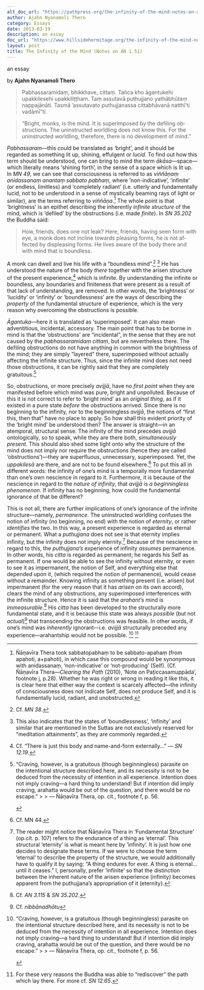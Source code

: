 ```yaml
---
alt_doc_url: "https://pathpress.org/the-infinity-of-the-mind-notes-on-an-1-51/"
author: Ajahn Nyanamoli Thero
category: Essays
date: 2013-03-19
description: an essay
doc_url: "https://www.hillsidehermitage.org/the-infinity-of-the-mind-notes-on-an-1-51/"
layout: post
title: The Infinity of the Mind (Notes on AN 1.51)
---
```


an essay

by **Ajahn Nyanamoli Thero**



<span id="the-infinity-of-the-mind"></span>

<div lang="pi">

> Pabhassaramidaṃ, bhikkhave, cittaṃ. Tañca kho āgantukehi upakkilesehi
> upakkiliṭṭham. Taṃ assutavā puthujjano yathābhūtaṃ nappajānāti. Tasmā
> ’assutavato puthujjanassa cittabhāvanā natthī’ti vadāmī”ti.

</div>

<div lang="en">

> “Bright, monks, is the mind. It is superimposed by the defiling
> obstructions. The uninstructed worldling does not know this. For the
> uninstructed worldling, therefore, there is no development of mind.”

</div>

<span lang="pi">*Pabhassaram*</span>—this could be translated as
‘bright’, and it should be regarded as something lit up, shining,
effulgent or *lucid*. To find out how this term should be understood,
one can bring to mind the term
<span lang="pi">*ākāsa*</span>—space—which literally means ‘shining
forth’, in the sense of a space which is lit up. In <cite>MN 49</cite>,
we can see that consciousness is referred to as
<span lang="pi">*viññāṇaṃ anidassanaṃ anantaṃ sabbato pabhaṃ*</span>,
where ‘non-indicative’, ‘infinite’ (or endless, limitless) and
‘completely radiant’ (i.e. utterly and fundamentally lucid, not to be
understood in a sense of mystically beaming rays of light or similar),
are the terms referring to <span lang="pi">*viññāṇa*</span>.[^1] The
whole point is that ‘brightness’ is an epithet describing the inherently
*infinite structure* of the mind, which is ‘defiled’ by the obstructions
(i.e. made *finite*). In <cite>SN 35.202</cite> the Buddha said:

<div lang="en">

> How, friends, does one not leak? Here, friends, having seen form with
> eye, a monk does not incline towards pleasing forms, he is not
> affected by displeasing forms. He lives aware of the body there and
> with mind that is boundless.

</div>

A monk can dwell and live his life with a “boundless mind”.[^2] [^3] He
has understood the nature of the body *there* together with the arisen
structure of the present experience,[^4] which is infinite. By
understanding the infinite or boundless, any boundaries and finiteness
that were present as a result of that lack of understanding, are
removed. In other words, the ‘brightness’ or ‘lucidity’ or ‘infinity’ or
‘boundlessness’ are the ways of describing the *property* of the
fundamental structure of experience, which is the very reason why
overcoming the obstructions is possible.

<span lang="pi">*Āgantuka*</span>—here it is translated as
‘superimposed’. It can also mean adventitious, incidental, accessory.
The main point that has to be borne in mind is that the ‘obstructions’
are “incidental”, in the sense that they are not caused by the
<span lang="pi">*pabhassaramidaṃ cittaṃ*</span>, but are nevertheless
there. The defiling obstructions do not have anything in common with the
brightness of the mind; they are simply “layered” there, superimposed
without actually affecting the infinite structure. Thus, since the
infinite mind does not need those obstructions, it can be rightly said
that they are completely gratuitous.[^5]

So, obstructions, or more precisely <span lang="pi">*avijjā*</span>,
have no *first point* when they are manifested before which mind was
pure, bright and unpolluted. Because of this it is not correct to refer
to ‘bright mind’ as an *original thing*, as if it existed in a pure
state *before* the obstructions arrived. Since there is no beginning to
the infinity, nor to the beginningless <span lang="pi">*avijjā*</span>,
the notions of “first this, then that” have no place to apply. So how
shall this evident priority of the ‘bright mind’ be understood then? The
answer is straight—in an atemporal, structural sense. The infinity of
the mind precedes <span lang="pi">*avijjā*</span> ontologically, so to
speak, while they are there both, *simultaneously present.* This should
also shed some light onto why the structure of the mind does not imply
nor require the obstructions (hence they are called ‘obstructions’)—they
are superfluous, unnecessary, superimposed. Yet, the
<span lang="pi">*uppakilesā*</span> are there, and are not to be found
elsewhere.[^6] To put this all in different words: the infinity of one’s
mind is a temporally more fundamental than one’s own nescience in regard
to it. Furthermore, it is because of the nescience in regard to the
*nature of infinity*, that *avijjā* is *a beginningless phenomenon*. If
infinity has no beginning, how could the fundamental ignorance of that
be different?

This is not all, there are further implications of one’s ignorance of
the infinite structure—namely, *permanence*. The uninstructed worldling
confuses the notion of infinity (no beginning, no end) with the notion
of *eternity*, or rather *identifies* the two. In this way, a present
experience is regarded as eternal or permanent. What a
<span lang="pi">*puthujjana*</span> does not see is that eternity
implies infinity, but the infinity does not imply eternity.[^7] Because
of the nescience in regard to this, the
<span lang="pi">*puthujjana’s*</span> experience of infinity *assumes*
permanence. In other words, his <span lang="pi">*citta*</span> is
regarded as permanent; he regards his Self as permanent. If one would be
able to see the infinity without eternity, or even to see it as
impermanent, the notion of Self, and everything else that depended upon
it, (which required the notion of permanence), would cease without a
remainder. Knowing infinity as something present (i.e. arisen) but
impermanent (for the very reason that it has *arisen* on its own
accord), clears the mind of any obstructions, any superimposed
interferences with the infinite structure. Hence it is said that the
<span lang="pi">*arahant’s*</span> mind is *immeasurable.*[^8] His
*citta* has been developed to the structurally more fundamental state,
and it is because this state was always *possible* (but not
*actual*)[^9] that transcending the obstructions was feasible. In other
words, if one’s mind was *inherently*
ignorant—i.e. <span lang="pi">*avijjā*</span> structurally preceded any
experience—arahantship would not be possible. [^10] [^11]

[^1]: Ñāṇavīra Thera took <span lang="pi">sabbatopabhaṃ</span> to be
    <span lang="pi">sabbato-apahaṃ</span> (from
    <span lang="pi">apahoti</span>, <span lang="pi">a+pahoti</span>), in
    which case this compound would be synonymous with anidassanaṃ,
    ‘non-indicative’ or ‘not-producing’ (Self). (Cf. Ñāṇavīra
    Thera—<cite>Clearing the Path</cite> (2010), ‘Note on
    Paṭiccasamuppāda’, footnote j, p.28). Whether he was right or wrong
    in reading it like this, it is clear here that either way the
    context is scarcely affected—the infinity of consciousness does not
    indicate Self, does not produce Self, and it is fundamentally lucid,
    radiant, and unobstructed.

[^2]: Cf. <cite>MN 38</cite>.

[^3]: This also indicates that the states of ‘boundlessness’, ‘infinity’
    and similar that are mentioned in the Suttas are not exclusively
    reserved for “meditation attainments”, as they are commonly
    regarded.

[^4]: Cf. “There is just this body and name-and-form externally…” —
    <cite>SN 12.19</cite>.

[^5]:
    <div lang="en">

    “Craving, however, is a gratuitous (though beginningless) parasite
    on the intentional structure described here, and its necessity is
    not to be deduced from the necessity of intention in all experience.
    Intention does not imply craving—a hard thing to understand! But if
    intention did imply craving, arahatta would be out of the question,
    and there would be no escape.” \> \> — Ñāṇavīra Thera, op. cit.,
    footnote f, p. 56.

    </div>

[^6]: Cf. MN 44.

[^7]: The reader might notice that Ñāṇavīra Thera in ‘Fundamental
    Structure’ (op.cit. p. 107) refers to the endurance of a thing as
    ‘eternal’. This structural ‘eternity’ is what is meant here by
    ‘infinity’. It is just how one decides to designate these terms. If
    we were to choose the term ‘eternal’ to describe the property of the
    structure, we would additionally have to qualify it by saying: “A
    thing endures for ever. A thing is eternal… until it ceases.” I,
    personally, prefer ‘infinite’ so that the distinction between the
    inherent nature of the arisen experience (infinity) becomes apparent
    from the <span lang="pi">puthujjana’s</span> appropriation of it
    (eternity).

[^8]: Cf. <cite>AN 3.115</cite> & <cite>SN 35.202</cite>.

[^9]: Cf. <span lang="pi">*nibbānadhātu*</span>

[^10]:
    <div lang="en">

    “Craving, however, is a gratuitous (though beginningless) parasite
    on the intentional structure described here, and its necessity is
    not to be deduced from the necessity of intention in all experience.
    Intention does not imply craving—a hard thing to understand! But if
    intention did imply craving, arahatta would be out of the question,
    and there would be no escape.” \> \> — Ñāṇavīra Thera, op. cit.,
    footnote f, p. 56.

    </div>

[^11]: For these very reasons the Buddha was able to “rediscover” the
    path which lay there. For more cf. <cite>SN 12.65</cite>.
